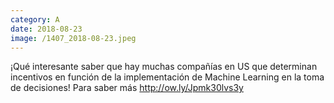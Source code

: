 ```yaml
--- 
category: A 
date: 2018-08-23 
image: /1407_2018-08-23.jpeg 
--- 
```


¡Qué interesante saber que hay muchas compañías en US que determinan incentivos en función de la implementación de Machine Learning en la toma de decisiones! Para saber más http://ow.ly/Jpmk30lvs3y
